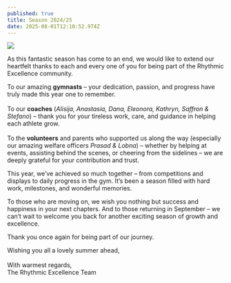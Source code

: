 ```yaml
---
published: true
title: Season 2024/25
date: 2025-08-01T12:10:52.974Z
---
```

![](/assets/screenshot-2025-08-01-at-13.14.18.png)

As this fantastic season has come to an end, we would like to extend our heartfelt thanks to each and every one of you for being part of the Rhythmic Excellence community.

To our amazing **gymnasts** – your dedication, passion, and progress have truly made this year one to remember.\
\
To our **coaches** (*Alisija, Anastasia, Dana, Eleonora, Kathryn, Saffron & Stefano*) – thank you for your tireless work, care, and guidance in helping each athlete grow.\
\
To the **volunteers** and parents who supported us along the way (especially our amazing welfare officers *Prasad & Lobna*) – whether by helping at events, assisting behind the scenes, or cheering from the sidelines – we are deeply grateful for your contribution and trust.

This year, we’ve achieved so much together – from competitions and displays to daily progress in the gym. It’s been a season filled with hard work, milestones, and wonderful memories.

To those who are moving on, we wish you nothing but success and happiness in your next chapters. And to those returning in September – we can’t wait to welcome you back for another exciting season of growth and excellence.

Thank you once again for being part of our journey.

Wishing you all a lovely summer ahead,\
\
With warmest regards,\
The Rhythmic Excellence Team